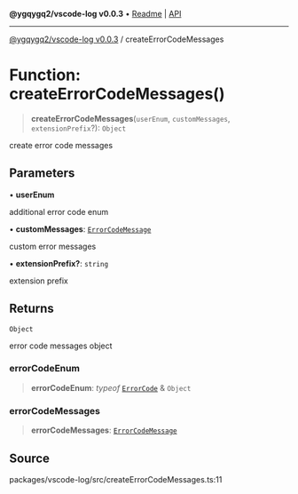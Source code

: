 **@ygqygq2/vscode-log v0.0.3** • [Readme](../README.md) \| [API](../globals.md)

***

[@ygqygq2/vscode-log v0.0.3](../README.md) / createErrorCodeMessages

# Function: createErrorCodeMessages()

> **createErrorCodeMessages**(`userEnum`, `customMessages`, `extensionPrefix`?): `Object`

create error code messages

## Parameters

• **userEnum**

additional error code enum

• **customMessages**: [`ErrorCodeMessage`](../type-aliases/ErrorCodeMessage.md)

custom error messages

• **extensionPrefix?**: `string`

extension prefix

## Returns

`Object`

error code messages object

### errorCodeEnum

> **errorCodeEnum**: *typeof* [`ErrorCode`](../-internal-/enumerations/ErrorCode.md) & `Object`

### errorCodeMessages

> **errorCodeMessages**: [`ErrorCodeMessage`](../type-aliases/ErrorCodeMessage.md)

## Source

packages/vscode-log/src/createErrorCodeMessages.ts:11
